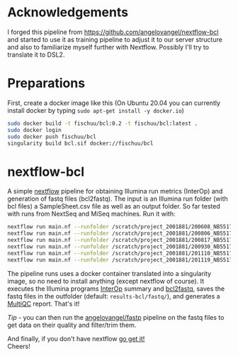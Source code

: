 # Acknowledgements
I forged this pipeline from https://github.com/angelovangel/nextflow-bcl and started to use it as training pipeline to adjust it to our server structure and also to
familiarize myself further with Nextflow. Possibly I'll try to translate it to DSL2.

# Preparations
First, create a docker image like this (On Ubuntu 20.04 you can currently install docker by typing `sudo apt-get install -y docker.io`)

```bash
sudo docker build -t fischuu/bcl:0.2 -t fischuu/bcl:latest .
sudo docker login
sudo docker push fischuu/bcl
singularity build bcl.sif docker://fischuu/bcl
```

# nextflow-bcl

A simple [nextflow](https://www.nextflow.io/) pipeline for obtaining Illumina run metrics (InterOp) and generation of fastq files (bcl2fastq). The input is an Illumina run folder (with bcl files) a SampleSheet.csv file
as well as an output folder. So far tested with runs from NextSeq and MiSeq machines. Run it with:

```bash
nextflow run main.nf --runfolder /scratch/project_2001881/200608_NB551722_0012_AHCKCTAFX2
nextflow run main.nf --runfolder /scratch/project_2001881/200806_NB551722_0013_AHYGFLBGXC
nextflow run main.nf --runfolder /scratch/project_2001881/200817_NB551722_0014_AHY5GCBGXC
nextflow run main.nf --runfolder /scratch/project_2001881/200930_NB551722_0015_AH2J53BGXF
nextflow run main.nf --runfolder /scratch/project_2001881/201110_NB551722_0016_AHYGMKBGXC
nextflow run main.nf --runfolder /scratch/project_2001881/201119_NB551722_0017_AH2HJ5BGXF

```

The pipeline runs uses a docker container translated into a singularity image, so no need to install anything (except nextflow of course). It executes the Illumina programs [InterOp](https://github.com/Illumina/interop) summary and [bcl2fastq](https://emea.support.illumina.com/sequencing/sequencing_software/bcl2fastq-conversion-software.html), saves the fastq files in the outfolder (default: `results-bcl/fastq/`), and generates a [MultiQC](https://multiqc.info/) report. That's it!  

*Tip* - you can then run the [angelovangel/fastp](https://github.com/angelovangel/nextflow-fastp) pipeline on the fastq files to get data on their quality and filter/trim them.   

And finally, if you don't have nextflow [go get it!](https://www.nextflow.io/)  
Cheers!
